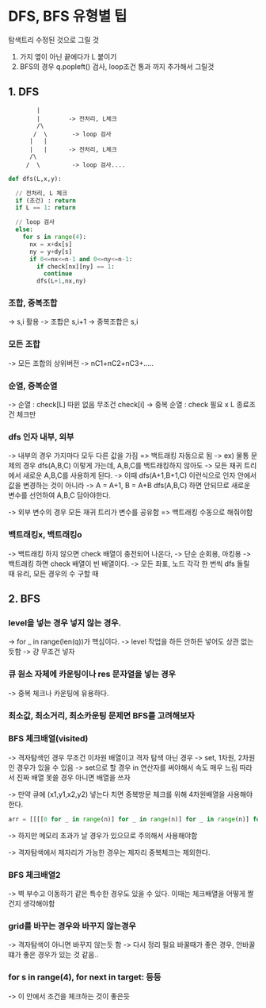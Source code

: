 # DFS, BFS 유형별 팁

탐색트리 수정된 것으로 그릴 것

1. 가지 옆이 아닌 끝에다가 L 붙이기
2. BFS의 경우 q.popleft() 검사, loop조건 통과 까지 추가해서 그릴것

## 1. DFS

            |
            |        -> 전처리, L체크
            /\
           /  \       -> loop 검사
          |   |
          |   |      -> 전처리, L체크
          /\
         /  \         -> loop 검사....

```py
def dfs(L,x,y):

  // 전처리, L 체크
  if (조건) : return
  if L == 1: return

  // loop 검사
  else:
    for s in range(4):
      nx = x+dx[s]
      ny = y+dy[s]
      if 0<=nx<=n-1 and 0<=ny<=n-1:
        if check[nx][ny] == 1:
          continue
        dfs(L+1,nx,ny)


```

### 조합, 중복조합

-> s,i 활용
-> 조합은 s,i+1
-> 중복조합은 s,i

### 모든 조합

-> 모든 조합의 상위버전
-> nC1+nC2+nC3+.....

### 순열, 중복순열

-> 순열 : check[L] 따윈 없음 무조건 check[i]
-> 중복 순열 : check 필요 x L 종료조건 체크만

### dfs 인자 내부, 외부

-> 내부의 경우 가지마다 모두 다른 값을 가짐 => 백트래킹 자동으로 됨
-> ex) 물통 문제의 경우 dfs(A,B,C) 이렇게 가는데, A,B,C를 백트래킹하지 않아도
-> 모든 재귀 트리에서 새로운 A,B,C를 사용하게 된다.
-> 이때 dfs(A+1,B+1,C) 이런식으로 인자 안에서 값을 변경하는 것이 아니라
-> A = A+1, B = A+B dfs(A,B,C) 하면 안되므로 새로운 변수를 선언하여 A,B,C 담아야한다.

-> 외부 변수의 경우 모든 재귀 트리가 변수를 공유함 => 백트래킹 수동으로 해줘야함

### 백트래킹x, 백트래킹o

-> 백트래킹 하지 않으면 check 배열이 충전되어 나온다, -> 단순 순회용, 마킹용
-> 백트래킹 하면 check 배열이 빈 배열이다. -> 모든 좌표, 노드 각각 한 번씩 dfs 돌릴 때 유리, 모든 경우의 수 구할 때

## 2. BFS

### level을 넣는 경우 넣지 않는 경우.

-> for \_ in range(len(q))가 핵심이다.
-> level 작업을 하든 안하든 넣어도 상관 없는듯함
-> 걍 무조건 넣자

### 큐 원소 자체에 카운팅이나 res 문자열을 넣는 경우

-> 중복 체크나 카운팅에 유용하다.

### 최소값, 최소거리, 최소카운팅 문제면 BFS를 고려해보자

### BFS 체크배열(visited)

-> 격자탐색인 경우 무조건 이차원 배열이고 격자 탐색 아닌 경우
-> set, 1차원, 2차원인 경우가 있을 수 있음
-> set으로 할 경우 in 연산자를 써야해서 속도 매우 느림 따라서 진짜 배열 못쓸 경우 아니면 배열을 쓰자

-> 만약 큐에 (x1,y1,x2,y2) 넣는다 치면 중복방문 체크를 위해 4차원배열을 사용해야한다.

```py
arr = [[[[0 for _ in range(n)] for _ in range(n)] for _ in range(n)] for _ in range(n)]
```

-> 하지만 메모리 초과가 날 경우가 있으므로 주의해서 사용해야함

-> 격자탐색에서 제자리가 가능한 경우는 제자리 중복체크는 제외한다.

### BFS 체크배열2

-> 벽 부수고 이동하기 같은 특수한 경우도 있을 수 있다. 이때는 체크배열을 어떻게 짤건지 생각해야함

### grid를 바꾸는 경우와 바꾸지 않는경우

-> 격자탐색이 아니면 바꾸지 않는듯 함
-> 다시 정리 필요 바꿀때가 좋은 경우, 안바꿀떄가 좋은 경우가 있는 것 같음..

### for s in range(4), for next in target: 등등

-> 이 안에서 조건을 체크하는 것이 좋은듯
